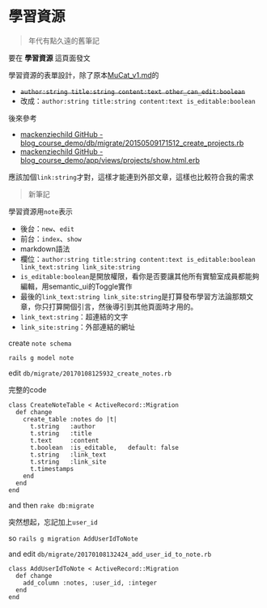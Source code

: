 # 學習資源

>年代有點久遠的舊筆記

要在 **學習資源** 這頁面發文

學習資源的表單設計，除了原本[MuCat_v1.md](../MuCat_v1/MuCat_v1.md)的
- ~~`author:string title:string content:text other_can_edit:boolean`~~
- 改成：`author:string title:string content:text is_editable:boolean`

後來參考
- [mackenziechild GitHub - blog_course_demo/db/migrate/20150509171512_create_projects.rb](https://github.com/mackenziechild/blog_course_demo/blob/master/db/migrate/20150509171512_create_projects.rb)
- [mackenziechild GitHub - blog_course_demo/app/views/projects/show.html.erb](https://github.com/mackenziechild/blog_course_demo/blob/master/app/views/projects/show.html.erb)

應該加個`link:string`才對，這樣才能連到外部文章，這樣也比較符合我的需求


>新筆記

學習資源用`note`表示
- 後台：`new`、`edit`
- 前台：`index`、`show`
- markdown語法
- 欄位：`author:string title:string content:text is_editable:boolean link_text:string link_site:string`
- `is_editable:boolean`是開放權限，看你是否要讓其他所有實驗室成員都能夠編輯，用semantic_ui的Toggle實作
- 最後的`link_text:string link_site:string`是打算發布學習方法論那類文章，你只打算開個引言，然後導引到其他頁面時才用的。
- `link_text:string`：超連結的文字
- `link_site:string`：外部連結的網址


create `note schema`

`rails g model note`

edit `db/migrate/20170108125932_create_notes.rb`

完整的code
```
class CreateNoteTable < ActiveRecord::Migration
  def change
    create_table :notes do |t|
      t.string   :author
      t.string   :title
      t.text     :content
      t.boolean  :is_editable,   default: false
      t.string   :link_text
      t.string   :link_site
      t.timestamps
    end
  end
end
```

and then `rake db:migrate`

突然想起，忘記加上`user_id`

so `rails g migration AddUserIdToNote`

and edit `db/migrate/20170108132424_add_user_id_to_note.rb`

```
class AddUserIdToNote < ActiveRecord::Migration
  def change
    add_column :notes, :user_id, :integer
  end
end
```
